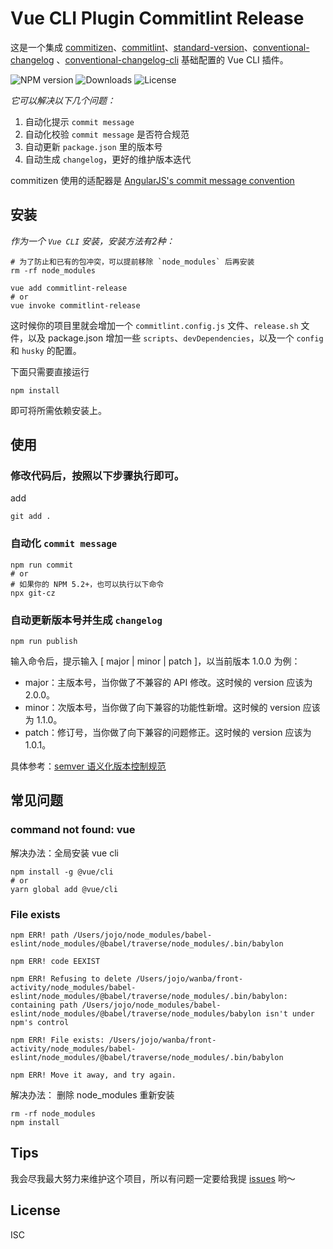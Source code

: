 # Vue CLI Plugin Commitlint Release

这是一个集成 [commitizen](https://www.npmjs.com/package/commitizen)、[commitlint](https://github.com/conventional-changelog/commitlint)、[standard-version](https://www.npmjs.com/package/standard-version)、[conventional-changelog](https://www.npmjs.com/package/conventional-changelog) 、[conventional-changelog-cli](https://www.npmjs.com/package/conventional-changelog-cli) 基础配置的 Vue CLI 插件。

![NPM version](https://img.shields.io/npm/v/vue-cli-plugin-commitlint-release)
![Downloads](https://img.shields.io/npm/dw/vue-cli-plugin-commitlint-release)
![License](https://img.shields.io/npm/l/vue-cli-plugin-commitlint-release)

_它可以解决以下几个问题：_

1. 自动化提示 `commit message`
2. 自动化校验 `commit message` 是否符合规范
3. 自动更新 `package.json` 里的版本号
4. 自动生成 `changelog`，更好的维护版本迭代

commitizen 使用的适配器是 [AngularJS's commit message convention](https://github.com/angular/angular.js/blob/master/DEVELOPERS.md#-git-commit-guidelines)

## 安装

_作为一个 `Vue CLI` 安装，安装方法有2种：_

```
# 为了防止和已有的包冲突，可以提前移除 `node_modules` 后再安装
rm -rf node_modules

vue add commitlint-release
# or
vue invoke commitlint-release
```

这时候你的项目里就会增加一个    `commitlint.config.js` 文件、`release.sh` 文件，以及 package.json 增加一些 `scripts`、`devDependencies`，以及一个 `config` 和 `husky` 的配置。


下面只需要直接运行

```
npm install
```

即可将所需依赖安装上。


## 使用

### 修改代码后，按照以下步骤执行即可。

add 
   
```
git add .
```

### 自动化 `commit message`
```
npm run commit
# or
# 如果你的 NPM 5.2+，也可以执行以下命令
npx git-cz
```

### 自动更新版本号并生成 `changelog`

```
npm run publish
```

输入命令后，提示输入 [ major | minor | patch ]，以当前版本 1.0.0 为例：

- major：主版本号，当你做了不兼容的 API 修改。这时候的 version 应该为 2.0.0。
- minor：次版本号，当你做了向下兼容的功能性新增。这时候的 version 应该为 1.1.0。
- patch：修订号，当你做了向下兼容的问题修正。这时候的 version 应该为 1.0.1。

具体参考：[semver 语义化版本控制规范](https://semver.org/lang/zh-CN/)

## 常见问题

### command not found: vue

解决办法：全局安装 vue cli

```
npm install -g @vue/cli
# or
yarn global add @vue/cli
```

### File exists
```
npm ERR! path /Users/jojo/node_modules/babel-eslint/node_modules/@babel/traverse/node_modules/.bin/babylon

npm ERR! code EEXIST

npm ERR! Refusing to delete /Users/jojo/wanba/front-activity/node_modules/babel-eslint/node_modules/@babel/traverse/node_modules/.bin/babylon: containing path /Users/jojo/node_modules/babel-eslint/node_modules/@babel/traverse/node_modules/babylon isn't under npm's control

npm ERR! File exists: /Users/jojo/wanba/front-activity/node_modules/babel-eslint/node_modules/@babel/traverse/node_modules/.bin/babylon

npm ERR! Move it away, and try again.
```
解决办法：
删除 node_modules 重新安装
```
rm -rf node_modules
npm install
```

## Tips

我会尽我最大努力来维护这个项目，所以有问题一定要给我提 [issues](https://github.com/wangjiaojiao77/vue-cli-plugin-commitlint-release/issues) 哟～

## License

ISC
